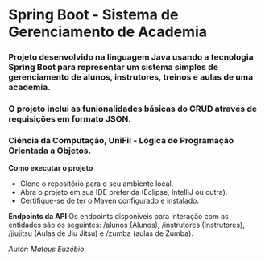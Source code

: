 # Spring Boot - Sistema de Gerenciamento de Academia

### Projeto desenvolvido na linguagem Java usando a tecnologia Spring Boot para representar um sistema simples de gerenciamento de alunos, instrutores, treinos e aulas de uma academia.   
### O projeto inclui as funionalidades básicas do CRUD através de requisições em formato JSON.   
### Ciência da Computação, UniFil - Lógica de Programação Orientada a Objetos.

**Como executar o projeto**
- Clone o repositório para o seu ambiente local.
- Abra o projeto em sua IDE preferida (Eclipse, IntelliJ ou outra).
- Certifique-se de ter o Maven configurado e instalado.

**Endpoints da API**
Os endpoints disponíveis para interação com as entidades são os seguintes:
/alunos (Alunos), /instrutores (Instrutores), /jiujitsu (Aulas de Jiu Jitsu) e /zumba (aulas de Zumba).

*Autor: Mateus Euzébio*
